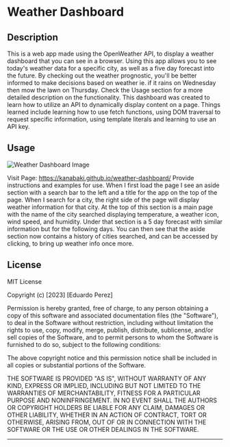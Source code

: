 # Weather Dashboard
## Description
This is a web app made using the OpenWeather API, to display a weather dashboard that you can see in a browser. 
Using this app allows you to see today's weather data for a specific city, as well as a five day forecast into the future. 
By checking out the weather prognostic, you'll be better informed to make decisions based on weather ie. if it rains on Wednesday then mow the lawn on Thursday.
Check the Usage section for a more detailed description on the functionality.
This dashboard was created to learn how to utilize an API to dynamically display content on a page. 
Things learned include learning how to use fetch functions, using DOM traversal to request specific information, using template literals and learning to use an API key.


## Usage
![Weather Dashboard Image]()

Visit Page: https://kanabaki.github.io/weather-dashboard/
Provide instructions and examples for use.
When I first load the page I see an aside section with a search bar to the left and a title for the app on the top of the page. When I search for a city,
the right side of the page will display weather information for that city. At the top of this section is a main page with the name of the city searched displaying temperature, a weather icon, wind speed, and humidity.
Under that section is a 5 day forecast with similar information but for the following days. You can then see that the aside section now contains a history of cities searched, and can be accessed by clicking, to bring up weather info once more.


## License
MIT License

Copyright (c) [2023] [Eduardo Perez]

Permission is hereby granted, free of charge, to any person obtaining a copy
of this software and associated documentation files (the "Software"), to deal
in the Software without restriction, including without limitation the rights
to use, copy, modify, merge, publish, distribute, sublicense, and/or sell
copies of the Software, and to permit persons to whom the Software is
furnished to do so, subject to the following conditions:

The above copyright notice and this permission notice shall be included in all
copies or substantial portions of the Software.

THE SOFTWARE IS PROVIDED "AS IS", WITHOUT WARRANTY OF ANY KIND, EXPRESS OR
IMPLIED, INCLUDING BUT NOT LIMITED TO THE WARRANTIES OF MERCHANTABILITY,
FITNESS FOR A PARTICULAR PURPOSE AND NONINFRINGEMENT. IN NO EVENT SHALL THE
AUTHORS OR COPYRIGHT HOLDERS BE LIABLE FOR ANY CLAIM, DAMAGES OR OTHER
LIABILITY, WHETHER IN AN ACTION OF CONTRACT, TORT OR OTHERWISE, ARISING FROM,
OUT OF OR IN CONNECTION WITH THE SOFTWARE OR THE USE OR OTHER DEALINGS IN THE
SOFTWARE.

---